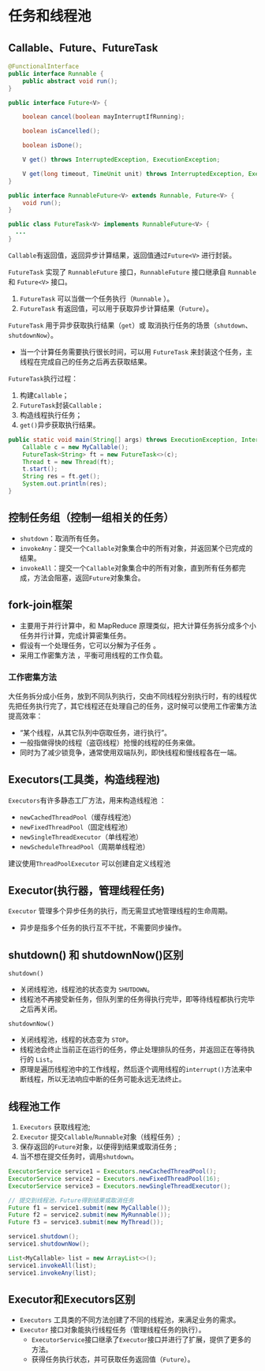 # 任务和线程池

## Callable、Future、FutureTask

```java
@FunctionalInterface
public interface Runnable {
    public abstract void run();
}

public interface Future<V> {

    boolean cancel(boolean mayInterruptIfRunning);

    boolean isCancelled();

    boolean isDone();

    V get() throws InterruptedException, ExecutionException;

    V get(long timeout, TimeUnit unit) throws InterruptedException, ExecutionException, TimeoutException;
}

public interface RunnableFuture<V> extends Runnable, Future<V> {
    void run();
}

public class FutureTask<V> implements RunnableFuture<V> {
  ...
}
```

`Callable`有返回值，返回异步计算结果，返回值通过`Future<V>` 进行封装。

`FutureTask` 实现了 `RunnableFuture` 接口，`RunnableFuture` 接口继承自 `Runnable` 和 `Future<V>` 接口。

1. `FutureTask` 可以当做一个任务执行（`Runnable` ）。
2. `FutureTask` 有返回值，可以用于获取异步计算结果（`Future`）。

`FutureTask` 用于异步获取执行结果（`get`）或 取消执行任务的场景（`shutdown`、`shutdownNow`）。

- 当一个计算任务需要执行很长时间，可以用 `FutureTask` 来封装这个任务，主线程在完成自己的任务之后再去获取结果。

`FutureTask`执行过程：

1. 构建`Callable`；
2. `FutureTask`封装`Callable；`
3. 构造线程执行任务；
4. `get()`异步获取执行结果。

```java
public static void main(String[] args) throws ExecutionException, InterruptedException {
    Callable c = new MyCallable();
    FutureTask<String> ft = new FutureTask<>(c);
    Thread t = new Thread(ft);
    t.start();
    String res = ft.get();
    System.out.println(res);
}
```

## 控制任务组（控制一组相关的任务）

- `shutdown`：取消所有任务。
- `invokeAny`：提交一个`Callable`对象集合中的所有对象，并返回某个已完成的结果。
- `invokeAll`：提交一个`Callable`对象集合中的所有对象，直到所有任务都完成，方法会阻塞，返回`Future`对象集合。

## fork-join框架

- 主要用于并行计算中，和 MapReduce 原理类似，把大计算任务拆分成多个小任务并行计算，完成计算密集任务。
- 假设有一个处理任务，它可以分解为子任务 。
- 采用工作密集方法 ，平衡可用线程的工作负载。

### 工作密集方法 

大任务拆分成小任务，放到不同队列执行，交由不同线程分别执行时，有的线程优先把任务执行完了，其它线程还在处理自己的任务，这时候可以使用工作密集方法提高效率：

- “某个线程，从其它队列中窃取任务，进行执行”。
- 一般指做得快的线程（盗窃线程）抢慢的线程的任务来做。
- 同时为了减少锁竞争，通常使用双端队列，即快线程和慢线程各在一端。

## Executor**s**(**工具类**，构造线程池)

`Executors`有许多静态工厂方法，用来构造线程池 ：

- `newCachedThreadPool`（缓存线程池）
- `newFixedThreadPool`（固定线程池）
- `newSingleThreadExecutor`（单线程池）
- `newScheduleThreadPool`（周期单线程池）

建议使用`ThreadPoolExecutor` 可以创建自定义线程池

## Executor(执行器，**管理线程任务**) 

`Executor` 管理多个异步任务的执行，而无需显式地管理线程的生命周期。

- 异步是指多个任务的执行互不干扰，不需要同步操作。

## shutdown() 和 shutdownNow()区别

`shutdown()`

- 关闭线程池，线程池的状态变为 `SHUTDOWN`。
- 线程池不再接受新任务，但队列里的任务得执行完毕，即等待线程都执行完毕之后再关闭。

`shutdownNow()`

- 关闭线程池，线程的状态变为 `STOP`。
- 线程池会终止当前正在运行的任务，停止处理排队的任务，并返回正在等待执行的 `List`。
- 原理是遍历线程池中的工作线程，然后逐个调用线程的`interrupt()`方法来中断线程，所以无法响应中断的任务可能永远无法终止。

## 线程池工作

1. `Executors` 获取线程池;
2. `Executor` 提交`Callable`/`Runnable`对象（线程任务）;
3. 保存返回的`Future`对象，以便得到结果或取消任务 ;
4. 当不想在提交任务时，调用`shutdown`。

```java
ExecutorService service1 = Executors.newCachedThreadPool();
ExecutorService service2 = Executors.newFixedThreadPool(16);
ExecutorService service3 = Executors.newSingleThreadExecutor();

// 提交到线程池，Future得到结果或取消任务
Future f1 = service1.submit(new MyCallable());
Future f2 = service2.submit(new MyRunnable());
Future f3 = service3.submit(new MyThread());

service1.shutdown();
service1.shutdownNow();

List<MyCallable> list = new ArrayList<>();
service1.invokeAll(list);
service1.invokeAny(list);
```

## Executor和Executors区别

- `Executors` 工具类的不同方法创建了不同的线程池，来满足业务的需求。
- `Executor` 接口对象能执行线程任务（管理线程任务的执行）。
  - `ExecutorService`接口继承了`Executor`接口并进行了扩展，提供了更多的方法。
  - 获得任务执行状态，并可获取任务返回值（`Future`）。
